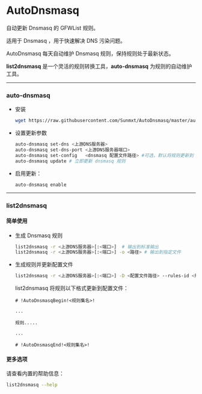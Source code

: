 # AutoDnsmasq
自动更新 Dnsmasq 的 GFWList 规则。



适用于 Dnsmasq ，用于快速解决 DNS 污染问题。

AutoDnsmasq 每天自动维护 Dnsmasq 规则，保持规则处于最新状态。



**list2dnsmasq** 是一个灵活的规则转换工具，**auto-dnsmasq** 为规则的自动维护工具。

---

### auto-dnsmasq

- 安装

  ```bash
  wget https://raw.githubusercontent.com/Sunmxt/AutoDnsmasq/master/auto-dnsmasq && bash ./auto-dnsmasq install
  ```

- 设置更新参数

  ```bash
  auto-dnsmasq set-dns <上游DNS服务器>
  auto-dnsmasq set-dns-port <上游DNS服务器端口>
  auto-dnsmasq set-config	<dnsmasq 配置文件路径> #可选，默认将规则更新到 /etc/dnsmasq.conf
  auto-dnsmasq update # 立即更新 dnsmasq 规则
  ```

- 启用更新：

  ```bash
  auto-dnsmasq enable
  ```

---

### list2dnsmasq 

#### 简单使用

- 生成 Dnsmasq 规则

  ```bash
  list2dnsmasq -r <上游DNS服务器>[:<端口>]  # 输出到标准输出
  list2dnsmasq -r <上游DNS服务器>[:<端口>] -o <路径> # 输出到指定文件
  ```

- 生成规则并更新配置文件

  ```bash
  list2dnsmasq -r <上游DNS服务器>[:<端口>] -D <配置文件路径> --rules-id <规则集名称>
  ```

  list2dnsmasq 将规则以下格式更新到配置文件：

  ```
  # !AutoDnsmasqBegin!<规则集名>!

  ...

  规则.....

  ...

  # !AutoDnsmasqEnd!<规则集名>!
  ```

#### 更多选项

请查看内置的帮助信息：

``` bash
list2dnsmasq --help
```



